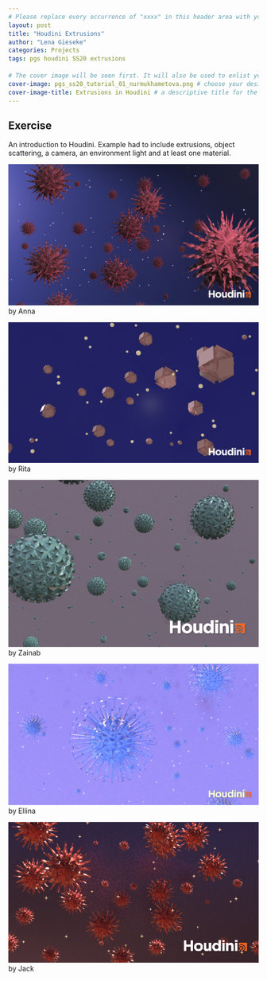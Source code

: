 ```yaml
---
# Please replace every occurrence of "xxxx" in this header area with your personal information.
layout: post
title: "Houdini Extrusions"
author: "Lena Gieseke"
categories: Projects
tags: pgs houdini SS20 extrusions

# The cover image will be seen first. It will also be used to enlist your project amonst others.
cover-image: pgs_ss20_tutorial_01_nurmukhametova.png # choose your desired image file format — must be supported by web browsers — only one
cover-image-title: Extrusions in Houdini # a descriptive title for the image
---
```


## Exercise

An introduction to Houdini. Example had to include extrusions, object scattering, a camera, an environment light and at least one material.

![pgs_ss20_tutorial_01_tariq](pgs_ss20_tutorial_01_eschenbacher.png)  
by Anna

![virusbolygo3](virusbolygo3.png)  
by Rita

![pgs_ss20_tutorial_01_tariq](pgs_ss20_tutorial_01_tariq.png)  
by Zainab

![pgs_ss20_tutorial_01_nurmukhametova](pgs_ss20_tutorial_01_nurmukhametova.png)  
by Ellina

![pgs_ss20_tutorial_01_lai](pgs_ss20_tutorial_01_lai.png)  
by Jack


